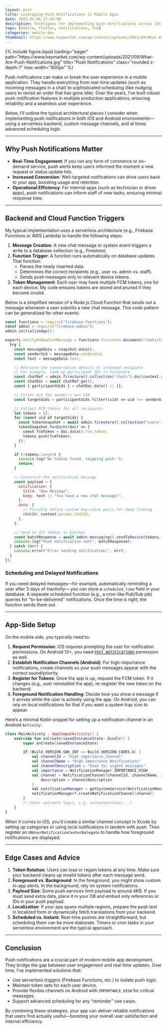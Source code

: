 ```yaml
---
layout: post
title: Leveraging Push Notifications in Mobile Apps
date: 2025-01-06 17:45:00
description: Techniques for implementing push notifications across iOS and Android, including scheduling, message routing, and handling deep links
tags: [mobile, flutter, notifications, fcm]
categories: mobile-dev
thumbnail: https://www.heymarket.com/wp-content/uploads/2021/09/What-Are-Push-Notifications.jpg
---
```


<div class="row">
  <div class="col-sm mt-3 mt-md-0 text-center">
    {% include figure.liquid
       loading="eager"
       path="https://www.heymarket.com/wp-content/uploads/2021/09/What-Are-Push-Notifications.jpg"
       title="Push Notifications"
       class="rounded z-depth-1"
       max-width="800px"
    %}
  </div>
</div>

Push notifications can make or break the user experience in a mobile application. They handle everything from real-time updates (such as incoming messages in a chat) to sophisticated scheduling (like nudging users to revisit an order that has gone idle). Over the years, I’ve built robust push notification features in multiple production applications, ensuring reliability and a seamless user experience.

Below, I’ll outline the typical architectural pieces I consider when implementing push notifications in both iOS and Android environments—using a serverless backend, custom message channels, and at times advanced scheduling logic.

---

## Why Push Notifications Matter

- **Real-Time Engagement**: If you run any form of commerce or on-demand service, push alerts keep users informed the moment a new request or status update hits.
- **Increased Conversion**: Well-targeted notifications can drive users back to your app, boosting usage and retention.
- **Operational Efficiency**: For internal apps (such as technician or driver apps), push notifications can inform staff of new tasks, ensuring minimal response time.

---

## Backend and Cloud Function Triggers

My typical implementation uses a serverless architecture (e.g., Firebase Functions or AWS Lambda) to handle the following steps:

1. **Message Creation**: A new chat message or system event triggers a write to a database collection (e.g., Firestore).
2. **Function Trigger**: A function runs automatically on database updates. That function:
   - Parses the newly inserted data.
   - Determines the correct recipients (e.g., user vs. admin vs. staff).
   - Sends push messages only to relevant device tokens.
3. **Token Management**: Each user may have multiple FCM tokens, one for each device. My code ensures tokens are stored and pruned if they become invalid.

Below is a simplified version of a Node.js Cloud Function that sends out a message whenever a user submits a new chat message. This code pattern can be generalized for other events:

```js
const functions = require("firebase-functions");
const admin = require("firebase-admin");
admin.initializeApp();

exports.notifyOnNewChatMessage = functions.firestore.document("chats/{chatId}/messages/{messageId}").onCreate(async (snapshot, context) => {
  try {
    const messageData = snapshot.data();
    const senderUid = messageData.senderUid;
    const text = messageData.text;

    // Retrieve the conversation details or intended recipient
    // For example, look up participant IDs in Firestore
    const chatRef = admin.firestore().collection("chats").doc(context.params.chatId);
    const chatDoc = await chatRef.get();
    const { participantUids } = chatDoc.data() || {};

    // Filter out the sender's own UID
    const targetUids = participantUids.filter((uid) => uid !== senderUid);

    // Collect FCM tokens for all recipients
    let tokens = [];
    for (const uid of targetUids) {
      const tokenSnapshot = await admin.firestore().collection("users").doc(uid).collection("fcm_tokens").get();
      tokenSnapshot.forEach((doc) => {
        const fcmToken = doc.data().fcm_token;
        tokens.push(fcmToken);
      });
    }

    if (!tokens.length) {
      console.log("No tokens found, skipping push.");
      return;
    }

    // Construct the notification message
    const payload = {
      notification: {
        title: "New Message",
        body: text || "You have a new chat message!",
      },
      data: {
        // Possibly define custom key-value pairs for deep linking
        chatId: context.params.chatId,
      },
    };

    // Send to all tokens in batches
    const batchResponse = await admin.messaging().sendToDevice(tokens, payload);
    console.log("Push notification sent", batchResponse);
  } catch (err) {
    console.error("Error sending notification:", err);
  }
});
```

### Scheduling and Delayed Notifications

If you need delayed messages—for example, automatically reminding a user after 3 days of inactivity— you can store a `scheduled_time` field in your database. A separate scheduled function (e.g., a cron-like Pub/Sub job) queries for “to-be-delivered” notifications. Once the time is right, the function sends them out.

---

## App-Side Setup

On the mobile side, you typically need to:

1. **Request Permission**: iOS requires prompting the user for notification permissions. On Android 13+, you need [`POST_NOTIFICATIONS`](https://developer.android.com/develop/ui/views/notifications#permissions) permission as well.
2. **Establish Notification Channels (Android)**: For high-importance notifications, create channels so your push messages appear with the correct sound/priority.
3. **Register for Tokens**: Once the app is up, request the FCM token. If it changes (e.g., user reinstalled the app), re-register the new token on the backend.
4. **Foreground Notification Handling**: Decide how you show a message if it arrives while the user is actively using the app. On Android, you can rely on local notifications for that if you want a system tray icon to appear.

Here’s a minimal Kotlin snippet for setting up a notification channel in an Android `Activity`:

```kotlin
class MainActivity : AppCompatActivity() {
    override fun onCreate(savedInstanceState: Bundle?) {
        super.onCreate(savedInstanceState)

        if (Build.VERSION.SDK_INT >= Build.VERSION_CODES.O) {
            val channelId = "high_importance_channel"
            val channelName = "High Importance Notifications"
            val channelDescription = "Used for urgent messages"
            val importance = NotificationManager.IMPORTANCE_HIGH
            val channel = NotificationChannel(channelId, channelName, importance).apply {
                description = channelDescription
            }
            val notificationManager = getSystemService(NotificationManager::class.java)
            notificationManager?.createNotificationChannel(channel)
        }
        // Other onCreate logic, e.g. setContentView(...)
    }
}
```

When it comes to iOS, you’d create a similar channel concept in Xcode by setting up categories or using local notifications in tandem with push. Then register an `UNUserNotificationCenterDelegate` to handle how foreground notifications are displayed.

---

## Edge Cases and Advice

1. **Token Rotation**: Users can lose or regain tokens at any time. Make sure your backend cleans up invalid tokens after each message send.
2. **Foreground vs. Background**: In the foreground, you might show custom in-app alerts. In the background, rely on system notifications.
3. **Payload Size**: Some push services limit payload to around 4KB. If you must send extra data, place it in your DB and embed only references or IDs in your push payload.
4. **Localization**: If your app spans multiple regions, prepare the push text in localized form or dynamically fetch translations from your backend.
5. **Scheduled vs. Instant**: Real-time pushes are straightforward, but scheduling them can be more elaborate. Timers or cron tasks in your serverless environment are the typical approach.

---

## Conclusion

Push notifications are a crucial part of modern mobile app development. They bridge the gap between user engagement and real-time updates. Over time, I’ve implemented solutions that:

- Use serverless triggers (Firebase Functions, etc.) to isolate push logic.
- Maintain token sets for each user device.
- Provide flexible channels on Android with `IMPORTANCE_HIGH` for critical messages.
- Support advanced scheduling for any “reminder” use cases.

By combining these strategies, your app can deliver reliable notifications that users find actually useful—boosting your overall user satisfaction and internal efficiency.
